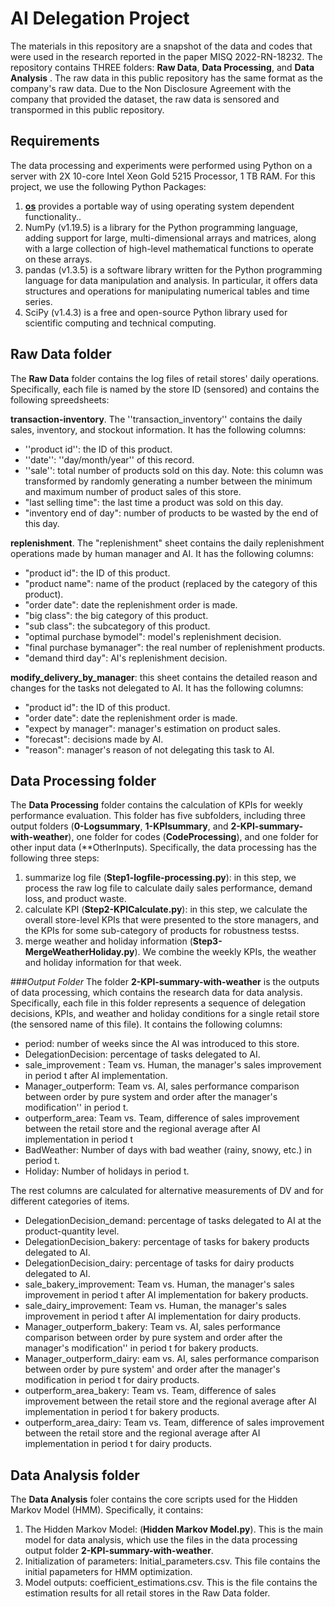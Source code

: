 # AI Delegation Project

The materials in this repository are a snapshot of the data and codes that were used in the research reported in the paper MISQ 2022-RN-18232. The repository contains THREE folders: **Raw Data**, **Data Processing**, and **Data Analysis**
. The raw data in this public repository has the same format as the company's raw data. Due to the Non Disclosure Agreement with the company that provided the dataset, the raw data is sensored and transpormed in this public repository. 

## Requirements

The data processing and experiments were performed using Python on a server with 2X 10-core Intel Xeon Gold 5215 Processor, 1 TB RAM. For this project, we use the following Python Packages:

1. [**os**](https://docs.python.org/3/library/os.html) provides a portable way of using operating system dependent functionality..
2. NumPy (v1.19.5) is a library for the Python programming language, adding support for large, multi-dimensional arrays and matrices, along with a large collection of high-level mathematical functions to operate on these arrays.
3. pandas (v1.3.5) is a software library written for the Python programming language for data manipulation and analysis. In particular, it offers data structures and operations for manipulating numerical tables and time series.
4. SciPy (v1.4.3) is a free and open-source Python library used for scientific computing and technical computing. 

## Raw Data folder
The **Raw Data** folder contains the log files of retail stores' daily operations. Specifically, each file is named by the store ID (sensored) and contains the following spreedsheets:

**transaction\-inventory**. The ''transaction_inventory'' contains the daily sales, inventory, and stockout information. It has the following columns:


* ''product id'': the ID of this product.
* ''date'': ''day/month/year'' of this record.
* ''sale'': total number of products sold on this day. Note: this column was transformed by randomly generating a number between the minimum and maximum number of product sales of this store.
* "last selling time": the last time a product was sold on this day.
* "inventory end of day": number of products to be wasted by the end of this day.

**replenishment**. The "replenishment" sheet contains the daily replenishment operations made by human manager and AI. It has the following columns:

* "product id": the ID of this product.
* "product name": name of the product (replaced by the category of this product).
* "order date": date the replenishment order is made.
* "big class": the big category of this product.
* "sub class": the subcategory of this product.
* "optimal purchase bymodel": model's replenishment decision.
* "final purchase bymanager": the real number of replenishment products.
* "demand third day": AI's replenishment decision.

**modify\_delivery\_by\_manager**: this sheet contains the detailed reason and changes for the tasks not delegated to AI. It has the following columns:

* "product id": the ID of this product.
* "order date": date the replenishment order is made.
* "expect by manager": manager's estimation on product sales.
* "forecast": decisions made by AI.
* "reason": manager's reason of not delegating this task to AI. 
	
## Data Processing folder
The **Data Processing** folder contains the calculation of KPIs for weekly performance evaluation. This folder has five subfolders, including three output folders (**0-Logsummary**, **1-KPIsummary**, and **2-KPI-summary-with-weather**), one folder for codes (**CodeProcessing**), and one folder for other input data (**OtherInputs). Specifically, the data processing has the following three steps: 

1. summarize log file (**Step1-logfile-processing.py**): in this step, we process the raw log file to calculate daily sales performance, demand loss, and product waste.
2. calculate KPI (**Step2-KPICalculate.py**): in this step, we calculate the overall store-level KPIs that were presented to the store managers, and the KPIs for some sub-category of products for robustness testss.
3. merge weather and holiday information (**Step3-MergeWeatherHoliday.py**). We combine the weekly KPIs, the weather and holiday information for that week.

###*Output Folder*
The folder **2-KPI-summary-with-weather** is the outputs of data processing, which contains the research data for data analysis. Specifically, each file in this folder represents a sequence of delegation decisions, KPIs, and weather and holiday conditions for a single retail store (the sensored name of this file). It contains the following columns:

* period: number of weeks since the AI was introduced to this store.
* DelegationDecision: percentage of tasks delegated to AI.
* sale_improvement	: Team vs. Human, the manager's sales improvement in period t after AI implementation.
* Manager_outperform: Team vs. AI, sales performance comparison between order by pure system and order after the manager's modification'' in period t.
*  outperform_area: Team vs. Team, difference of sales improvement between the retail store and the regional average after AI implementation in period t
* BadWeather: Number of days with bad weather (rainy, snowy, etc.) in period t.
* Holiday: Number of holidays in period t.

The rest columns are calculated for alternative measurements of DV and for different categories of items.

* DelegationDecision\_demand: percentage of tasks delegated to AI at the product-quantity level.
* DelegationDecision\_bakery: percentage of tasks for bakery products delegated to AI.
* DelegationDecision\_dairy: percentage of tasks for dairy products delegated to AI.
* sale_bakery\_improvement: Team vs. Human, the manager's sales improvement in period t after AI implementation for bakery products.
* sale\_dairy\_improvement: Team vs. Human, the manager's sales improvement in period t after AI implementation for dairy products.
* Manager\_outperform\_bakery: Team vs. AI, sales performance comparison between order by pure system and order after the manager's modification'' in period t for bakery products.
* Manager\_outperform\_dairy: eam vs. AI, sales performance comparison between order by pure system' and order after the manager's modification in period t for dairy products.
* outperform\_area\_bakery: Team vs. Team, difference of sales improvement between the retail store and the regional average after AI implementation in period t for bakery products.
* outperform\_area\_dairy: Team vs. Team, difference of sales improvement between the retail store and the regional average after AI implementation in period t for dairy products.


## Data Analysis folder

The **Data Analysis** foler contains the core scripts used for the Hidden Markov Model (HMM). Specifically, it contains: 

1. The Hidden Markov Model: (**Hidden Markov Model.py**). This is the main model for data analysis, which use the files in the data processing output folder **2-KPI-summary-with-weather**.
2. Initialization of parameters: Initial_parameters.csv. This file contains the initial papameters for HMM optimization. 
3. Model outputs: coefficient_estimations.csv. This is the file contains the estimation results for all retail stores in the Raw Data folder.





